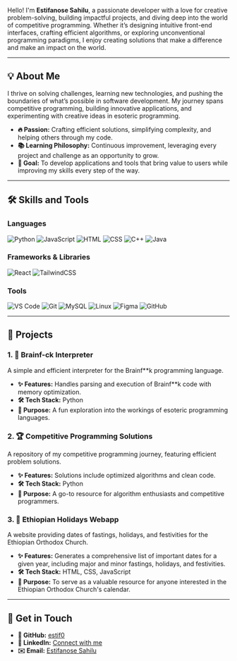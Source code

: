 Hello! I'm **Estifanose Sahilu**, a passionate developer with a love for creative problem-solving, building impactful projects, and diving deep into the world of competitive programming. Whether it’s designing intuitive front-end interfaces, crafting efficient algorithms, or exploring unconventional programming paradigms, I enjoy creating solutions that make a difference and make an impact on the world.

---

## 💡 About Me  

I thrive on solving challenges, learning new technologies, and pushing the boundaries of what’s possible in software development. My journey spans competitive programming, building innovative applications, and experimenting with creative ideas in esoteric programming.  
- **🔥 Passion:** Crafting efficient solutions, simplifying complexity, and helping others through my code.  
- **📚 Learning Philosophy:** Continuous improvement, leveraging every project and challenge as an opportunity to grow.  
- **🎯 Goal:** To develop applications and tools that bring value to users while improving my skills every step of the way.  

---

## 🛠 Skills and Tools  

### Languages  
![Python](https://img.shields.io/badge/Python-3776AB?style=for-the-badge&logo=python&logoColor=white) ![JavaScript](https://img.shields.io/badge/JavaScript-F7DF1E?style=for-the-badge&logo=javascript&logoColor=black) ![HTML](https://img.shields.io/badge/HTML-E34F26?style=for-the-badge&logo=html5&logoColor=white) ![CSS](https://img.shields.io/badge/CSS-1572B6?style=for-the-badge&logo=css3&logoColor=white) ![C++](https://img.shields.io/badge/C++-00599C?style=for-the-badge&logo=cplusplus&logoColor=white) ![Java](https://img.shields.io/badge/Java-007396?style=for-the-badge&logo=java&logoColor=white)  

### Frameworks & Libraries  
![React](https://img.shields.io/badge/React-61DAFB?style=for-the-badge&logo=react&logoColor=black) ![TailwindCSS](https://img.shields.io/badge/Tailwind_CSS-06B6D4?style=for-the-badge&logo=tailwind-css&logoColor=white)  

### Tools  
![VS Code](https://img.shields.io/badge/VS_Code-007ACC?style=for-the-badge&logo=visual-studio-code&logoColor=white) ![Git](https://img.shields.io/badge/Git-F05032?style=for-the-badge&logo=git&logoColor=white) ![MySQL](https://img.shields.io/badge/MySQL-4479A1?style=for-the-badge&logo=mysql&logoColor=white) ![Linux](https://img.shields.io/badge/Linux-FCC624?style=for-the-badge&logo=linux&logoColor=black) ![Figma](https://img.shields.io/badge/Figma-F24E1E?style=for-the-badge&logo=figma&logoColor=white) ![GitHub](https://img.shields.io/badge/GitHub-181717?style=for-the-badge&logo=github&logoColor=white)  

---

## 🌟 Projects  

### 1. **🧠 Brainf-ck Interpreter**
A simple and efficient interpreter for the Brainf**k programming language.  
- **✨ Features:** Handles parsing and execution of Brainf**k code with memory optimization.  
- **🛠 Tech Stack:** Python  
- **🎨 Purpose:** A fun exploration into the workings of esoteric programming languages.  

### 2. **🏆 Competitive Programming Solutions** 
A repository of my competitive programming journey, featuring efficient problem solutions.  
- **✨ Features:** Solutions include optimized algorithms and clean code.  
- **🛠 Tech Stack:** Python  
- **🎨 Purpose:** A go-to resource for algorithm enthusiasts and competitive programmers.  

### 3. **🎉 Ethiopian Holidays Webapp**
A website providing dates of fastings, holidays, and festivities for the Ethiopian Orthodox Church.  
- **✨ Features:** Generates a comprehensive list of important dates for a given year, including major and minor fastings, holidays, and festivities.  
- **🛠 Tech Stack:** HTML, CSS, JavaScript  
- **🎨 Purpose:** To serve as a valuable resource for anyone interested in the Ethiopian Orthodox Church's calendar.  

---

## 📌 Get in Touch  

- **🐙 GitHub:** [estif0](https://github.com/estif0)  
- **💼 LinkedIn:** [Connect with me](https://linkedin.com/in/estif0)  
- **✉️ Email:** [Estifanose Sahilu](mailto:estifanoswork@gmail.com)  

